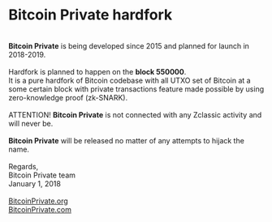 # Bitcoin Private hardfork
<br>
<b>Bitcoin Private</b> is being developed since 2015 and planned for launch in 2018-2019.<br>
<br>
Hardfork is planned to happen on the <b>block 550000</b>.
<br>
It is a pure hardfork of Bitcoin codebase with all UTXO set of Bitcoin at a some certain block with private transactions feature made possible by using zero-knowledge proof (zk-SNARK).
<br>
<br>
ATTENTION! <b>Bitcoin Private</b> is not connected with any Zclassic activity and will never be.<br>
<br>
<b>Bitcoin Private</b> will be released no matter of any attempts to hijack the name.<br>
<br>
Regards,<br>
Bitcoin Private team<br>
January 1, 2018<br>
<br>
<a href="https://bitcoinprivate.org">BitcoinPrivate.org</a><br>
<a href="https://bitcoinprivate.com">BitcoinPrivate.com</a>
